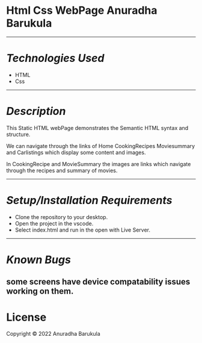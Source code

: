 # **Html Css WebPage** Anuradha Barukula
---
# *Technologies Used*
- HTML
- Css
---

# *Description*
This Static HTML webPage demonstrates the Semantic HTML syntax and structure.

We can navigate through the links of Home CookingRecipes Moviesummary and Carlistings which display some content and images.

In CookingRecipe and MovieSummary the images are links which navigate through the recipes and summary of movies.

---

# *Setup/Installation Requirements*
- Clone the repository to your desktop.
- Open the project in the vscode.
- Select index.html
and run in the open with Live Server. 
---
# *Known Bugs*
some screens have device compatability issues
 working on them.
 ---

 # License
 Copyright © 2022 Anuradha Barukula
